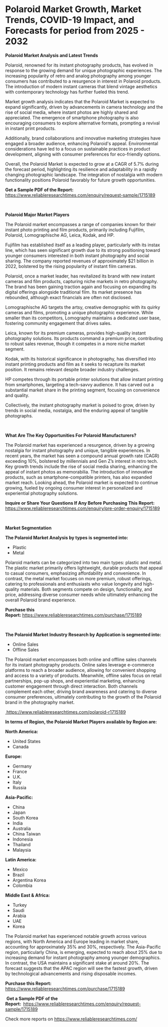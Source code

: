 <p><h1>Polaroid Market Growth, Market Trends, COVID-19 Impact, and Forecasts for period from 2025 - 2032</h1></p><p><strong>Polaroid Market Analysis and Latest Trends</strong></p>
<p><p>Polaroid, renowned for its instant photography products, has evolved in response to the growing demand for unique photographic experiences. The increasing popularity of retro and analog photography among younger consumers has contributed to a resurgence in interest in Polaroid products. The introduction of modern instant cameras that blend vintage aesthetics with contemporary technology has further fueled this trend.</p><p>Market growth analysis indicates that the Polaroid Market is expected to expand significantly, driven by advancements in camera technology and the rise of social media, where instant photos are highly shared and appreciated. The emergence of smartphone photography is also encouraging consumers to explore alternative formats, prompting a revival in instant print products.</p><p>Additionally, brand collaborations and innovative marketing strategies have engaged a broader audience, enhancing Polaroid's appeal. Environmental considerations have led to a focus on sustainable practices in product development, aligning with consumer preferences for eco-friendly options.</p><p>Overall, the Polaroid Market is expected to grow at a CAGR of 5.7% during the forecast period, highlighting its resilience and adaptability in a rapidly changing photographic landscape. The integration of nostalgia with modern functionality positions Polaroid favorably for future growth opportunities.</p></p>
<p><strong>Get a Sample PDF of the Report:&nbsp;</strong> <a href="https://www.reliableresearchtimes.com/enquiry/request-sample/1715189?utm_campaign=2233&utm_medium=2&utm_source=Github&utm_content=ia&utm_term=06042025&utm_id=polaroid">https://www.reliableresearchtimes.com/enquiry/request-sample/1715189</a></p>
<p>&nbsp;</p>
<p><strong>Polaroid Major Market Players</strong></p>
<p><p>The Polaroid market encompasses a range of companies known for their instant photo printing and film products, primarily including Fujifilm, Polaroid, Lomographische AG, Leica, Kodak, and HP. </p><p>Fujifilm has established itself as a leading player, particularly with its instax line, which has seen significant growth due to its strong positioning toward younger consumers interested in both instant photography and social sharing. The company reported revenues of approximately $21 billion in 2022, bolstered by the rising popularity of instant film cameras.</p><p>Polaroid, once a market leader, has revitalized its brand with new instant cameras and film products, capturing niche markets in retro photography. The brand has been gaining traction again and focusing on expanding its digital offerings alongside traditional film. Its market presence has rebounded, although exact financials are often not disclosed.</p><p>Lomographische AG targets the artsy, creative demographic with its quirky cameras and films, promoting a unique photographic experience. While smaller than its competitors, Lomography maintains a dedicated user base, fostering community engagement that drives sales.</p><p>Leica, known for its premium cameras, provides high-quality instant photography solutions. Its products command a premium price, contributing to robust sales revenue, though it competes in a more niche market segment.</p><p>Kodak, with its historical significance in photography, has diversified into instant printing products and film as it seeks to recapture its market position. It remains relevant despite broader industry challenges.</p><p>HP competes through its portable printer solutions that allow instant printing from smartphones, targeting a tech-savvy audience. It has carved out a substantial market share in the printing segment, focusing on convenience and quality.</p><p>Collectively, the instant photography market is poised to grow, driven by trends in social media, nostalgia, and the enduring appeal of tangible photographs.</p></p>
<p>&nbsp;</p>
<p><strong>What Are The Key Opportunities For Polaroid Manufacturers?</strong></p>
<p><p>The Polaroid market has experienced a resurgence, driven by a growing nostalgia for instant photography and unique, tangible experiences. In recent years, the market has seen a compound annual growth rate (CAGR) exceeding 10%, bolstered by millennials and Gen Z’s interest in retro tech. Key growth trends include the rise of social media sharing, enhancing the appeal of instant photos as memorabilia. The introduction of innovative products, such as smartphone-compatible printers, has also expanded market reach. Looking ahead, the Polaroid market is expected to continue growing, fueled by ongoing consumer interest in personalized and experiential photography solutions.</p></p>
<p><strong>Inquire or Share Your Questions If Any Before Purchasing This Report:</strong> <a href="https://www.reliableresearchtimes.com/enquiry/pre-order-enquiry/1715189?utm_campaign=2233&utm_medium=2&utm_source=Github&utm_content=ia&utm_term=06042025&utm_id=polaroid">https://www.reliableresearchtimes.com/enquiry/pre-order-enquiry/1715189</a></p>
<p>&nbsp;</p>
<p><strong>Market Segmentation</strong></p>
<p><strong>The Polaroid Market Analysis by types is segmented into:</strong></p>
<p><ul><li>Plastic</li><li>Metal</li></ul></p>
<p><p>Polaroid markets can be categorized into two main types: plastic and metal. The plastic market primarily offers lightweight, durable products that appeal to casual consumers, emphasizing affordability and convenience. In contrast, the metal market focuses on more premium, robust offerings, catering to professionals and enthusiasts who value longevity and high-quality materials. Both segments compete on design, functionality, and price, addressing diverse consumer needs while ultimately enhancing the overall Polaroid brand experience.</p></p>
<p><strong>Purchase this Report:&nbsp;</strong><a href="https://www.reliableresearchtimes.com/purchase/1715189?utm_campaign=2233&utm_medium=2&utm_source=Github&utm_content=ia&utm_term=06042025&utm_id=polaroid">https://www.reliableresearchtimes.com/purchase/1715189</a></p>
<p>&nbsp;</p>
<p><strong>The Polaroid Market Industry Research by Application is segmented into:</strong></p>
<p><ul><li>Online Sales</li><li>Offline Sales</li></ul></p>
<p><p>The Polaroid market encompasses both online and offline sales channels for its instant photography products. Online sales leverage e-commerce platforms to reach a broader audience, allowing for convenient shopping and access to a variety of products. Meanwhile, offline sales focus on retail partnerships, pop-up shops, and experiential marketing, enhancing customer engagement through direct interaction. Both channels complement each other, driving brand awareness and catering to diverse consumer preferences, ultimately contributing to the growth of the Polaroid brand in the photography market.</p></p>
<p><a href="https://www.reliableresearchtimes.com/polaroid-r1715189?utm_campaign=2233&utm_medium=2&utm_source=Github&utm_content=ia&utm_term=06042025&utm_id=polaroid">&nbsp;https://www.reliableresearchtimes.com/polaroid-r1715189</a></p>
<p><strong>In terms of Region, the Polaroid Market Players available by Region are:</strong></p>
<p>
    <p> <strong> North America: </strong>
        <ul>
            <li>United States</li>
            <li>Canada</li>
        </ul>
        </p> 
    <p> <strong> Europe: </strong>
        <ul>
            <li>Germany</li>
            <li>France</li>
            <li>U.K.</li>
            <li>Italy</li>
            <li>Russia</li>
        </ul>
        </p> 
    <p> <strong> Asia-Pacific: </strong>
        <ul>
            <li>China</li>
            <li>Japan</li>
            <li>South Korea</li>
            <li>India</li>
            <li>Australia</li>
            <li>China Taiwan</li>
            <li>Indonesia</li>
            <li>Thailand</li>
            <li>Malaysia</li>
        </ul>
        </p> 
    <p> <strong> Latin America: </strong>
        <ul>
            <li>Mexico</li>
            <li>Brazil</li>
            <li>Argentina Korea</li>
            <li>Colombia</li>
        </ul>
        </p> 
    <p> <strong> Middle East & Africa: </strong>
        <ul>
            <li>Turkey</li>
            <li>Saudi</li>
            <li>Arabia</li>
            <li>UAE</li>
            <li>Korea</li>
        </ul>
    </p>
    </p>
<p><p>The Polaroid market has experienced notable growth across various regions, with North America and Europe leading in market share, accounting for approximately 35% and 30%, respectively. The Asia-Pacific region, particularly China, is emerging, expected to reach about 25% due to increasing demand for instant photography among younger demographics. In contrast, the USA maintains a significant stake at around 20%. The forecast suggests that the APAC region will see the fastest growth, driven by technological advancements and rising disposable incomes.</p></p>
<p><strong>Purchase this Report: </strong><a href="https://www.reliableresearchtimes.com/purchase/1715189?utm_campaign=2233&utm_medium=2&utm_source=Github&utm_content=ia&utm_term=06042025&utm_id=polaroid">https://www.reliableresearchtimes.com/purchase/1715189</a></p>
<p>&nbsp;<strong>Get a Sample PDF of the Report:&nbsp;&nbsp;</strong><a href="https://www.reliableresearchtimes.com/enquiry/request-sample/1715189?utm_campaign=2233&utm_medium=2&utm_source=Github&utm_content=ia&utm_term=06042025&utm_id=polaroid">https://www.reliableresearchtimes.com/enquiry/request-sample/1715189</a></p>
<p><strong></strong></p>
<p>Check more reports on <a href="https://www.reliableresearchtimes.com/?utm_campaign=2233&utm_medium=2&utm_source=Github&utm_content=ia&utm_term=06042025&utm_id=polaroid">https://www.reliableresearchtimes.com/</a></p>